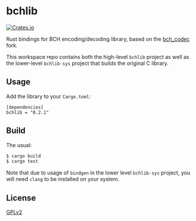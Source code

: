 # bchlib

[![Crates.io](https://img.shields.io/crates/v/bchlib.svg)](https://crates.io/crates/bchlib)

Rust bindings for BCH encoding/decoding library, based on the [bch_codec](https://github.com/mborgerding/bch_codec) fork.

This workspace repo contains both the high-level `bchlib` project as well as the lower-level `bchlib-sys` project that builds the original C library.

## Usage

Add the library to your `Cargo.toml`:

```
[dependencies]
bchlib = "0.2.1"
```

## Build

The usual:

```bash
$ cargo build
$ cargo test
```

Note that due to usage of `bindgen` in the lower level `bchlib-sys` project, you will need `clang` to be installed on your system.

## License

[GPLv2](LICENSE.md)
